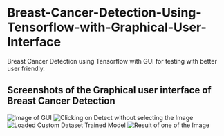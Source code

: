 # Breast-Cancer-Detection-Using-Tensorflow-with-Graphical-User-Interface

Breast Cancer Detection using Tensorflow with GUI for testing with better user friendly.

## Screenshots of the Graphical user interface of Breast Cancer Detection
![Image of GUI]()
![Clicking on Detect without selecting the Image]()
![Loaded Custom Dataset Trained Model]()
![Result of one of the Image]()
